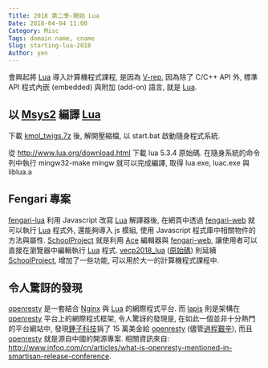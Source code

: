 ```yaml
---
Title: 2018 第二季-開始 Lua
Date: 2018-04-04 11:00
Category: Misc
Tags: domain name, cname
Slug: starting-lua-2018
Author: yen
---
```


會興起將 [Lua] 導入計算機程式課程, 是因為 [V-rep], 因為除了 C/C++ API 外, 標準 API 程式內嵌 (embedded) 與附加 (add-on) 語言, 就是 [Lua].

<!-- PELICAN_END_SUMMARY -->

以 [Msys2] 編譯 [Lua]
----

下載 <a href="https://drive.google.com/open?id=17S8Zmvxi67m0aW6lv6YodqRMIdmNtuQS">kmol_twigs.7z</a> 後, 解開壓縮檔, 以 start.bat 啟動隨身程式系統.

從 <http://www.lua.org/download.html> 下載 lua 5.3.4 原始碼. 在隨身系統的命令列中執行 mingw32-make mingw 就可以完成編譯, 取得 lua.exe, luac.exe 與 liblua.a

Fengari 專案
----

[fengari-lua] 利用 Javascript 改寫 [Lua] 解譯器後, 在網頁中透過 [fengari-web] 就可以執行 [Lua] 程式外, 還能夠導入 js 模組, 使用 Javascript 程式庫中相關物件的方法與屬性. [SchoolProject] 就是利用 [Ace] 編輯器與 [fengari-web], 讓使用者可以直接在瀏覽器中編輯執行 [Lua] 程式. [vecp2018_lua] (<a href="https://github.com/mdecourse/vecp2018/tree/gh-pages/lua/SchoolProject">原始碼</a>) 則延續 [SchoolProject], 增加了一些功能, 可以用於大一的計算機程式課程中.

令人驚訝的發現
----

[openresty] 是一套結合 [Nginx] 與 [Lua] 的網際程式平台. 而 [lapis] 則是架構在 [openresty] 平台上的網際程式框架, 令人驚訝的發現是, 在如此一個並非十分熱門的平台網站中, 發現[錘子科技]捐了 15 萬美金給 [openresty] (儘管<a href="http://www.sohu.com/a/227538238_827544">過程艱辛</a>), 而且 [openresty] 就是源自中國的開源專案. 相關資訊來自: <http://www.infoq.com/cn/articles/what-is-openresty-mentioned-in-smartisan-release-conference>.

[fengari-lua]: https://github.com/fengari-lua
[fengari-web]: https://github.com/fengari-lua/fengari-web
[SchoolProject]: https://github.com/davchoo/SchoolProject
[vecp2018_lua]: http://mde.tw/vecp2018/lua/SchoolProject
[openresty]: http://openresty.org
[lapis]: http://leafo.net/lapis/
[Ace]: https://ace.c9.io/
[Nginx]: https://nginx.org/en/
[Lua]: https://www.lua.org/
[錘子科技]: https://www.smartisan.com/
[V-rep]: http://www.coppeliarobotics.com/
[Msys2]: https://www.msys2.org/
 